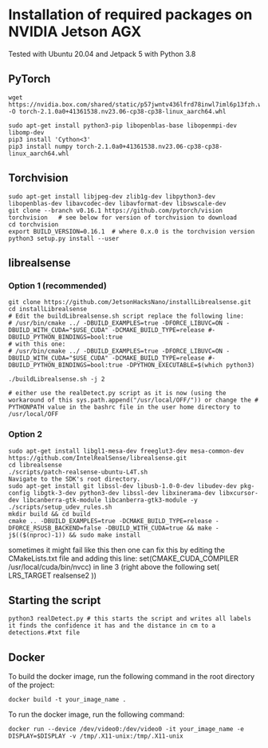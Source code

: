 # Installation of required packages on NVIDIA Jetson AGX

Tested with Ubuntu 20.04 and Jetpack 5 with Python 3.8

## PyTorch

```
wget https://nvidia.box.com/shared/static/p57jwntv436lfrd78inwl7iml6p13fzh.whl -O torch-2.1.0a0+41361538.nv23.06-cp38-cp38-linux_aarch64.whl

sudo apt-get install python3-pip libopenblas-base libopenmpi-dev libomp-dev
pip3 install 'Cython<3'
pip3 install numpy torch-2.1.0a0+41361538.nv23.06-cp38-cp38-linux_aarch64.whl
```

## Torchvision

```
sudo apt-get install libjpeg-dev zlib1g-dev libpython3-dev libopenblas-dev libavcodec-dev libavformat-dev libswscale-dev
git clone --branch v0.16.1 https://github.com/pytorch/vision torchvision   # see below for version of torchvision to download
cd torchvision
export BUILD_VERSION=0.16.1  # where 0.x.0 is the torchvision version
python3 setup.py install --user

```

## librealsense

### Option 1 (recommended)

```
git clone https://github.com/JetsonHacksNano/installLibrealsense.git
cd installLibrealsense
# Edit the buildLibrealsense.sh script replace the following line:
# /usr/bin/cmake ../ -DBUILD_EXAMPLES=true -DFORCE_LIBUVC=ON -DBUILD_WITH_CUDA="$USE_CUDA" -DCMAKE_BUILD_TYPE=release #-DBUILD_PYTHON_BINDINGS=bool:true
# with this one:
# /usr/bin/cmake ../ -DBUILD_EXAMPLES=true -DFORCE_LIBUVC=ON -DBUILD_WITH_CUDA="$USE_CUDA" -DCMAKE_BUILD_TYPE=release #-DBUILD_PYTHON_BINDINGS=bool:true -DPYTHON_EXECUTABLE=$(which python3)

./buildLibrealsense.sh -j 2

# either use the realDetect.py script as it is now (using the workaround of this sys.path.append("/usr/local/OFF/")) or change the # PYTHONPATH value in the bashrc file in the user home directory to /usr/local/OFF
```

### Option 2

```
sudo apt-get install libgl1-mesa-dev freeglut3-dev mesa-common-dev
https://github.com/IntelRealSense/librealsense.git
cd librealsense
./scripts/patch-realsense-ubuntu-L4T.sh
Navigate to the SDK's root directory.
sudo apt-get install git libssl-dev libusb-1.0-0-dev libudev-dev pkg-config libgtk-3-dev python3-dev libssl-dev libxinerama-dev libxcursor-dev libcanberra-gtk-module libcanberra-gtk3-module -y
./scripts/setup_udev_rules.sh
mkdir build && cd build
cmake .. -DBUILD_EXAMPLES=true -DCMAKE_BUILD_TYPE=release -DFORCE_RSUSB_BACKEND=false -DBUILD_WITH_CUDA=true && make -j$(($(nproc)-1)) && sudo make install
```

sometimes it might fail like this then one can fix this by editing the CMakeLists.txt file
and adding this line:
set(CMAKE_CUDA_COMPILER /usr/local/cuda/bin/nvcc)
in line 3 (right above the following set( LRS_TARGET realsense2 ))

## Starting the script

```
python3 realDetect.py # this starts the script and writes all labels it finds the confidence it has and the distance in cm to a detections.#txt file
```

## Docker

To build the docker image, run the following command in the root directory of the project:

```
docker build -t your_image_name .
```

To run the docker image, run the following command:

```
docker run --device /dev/video0:/dev/video0 -it your_image_name -e DISPLAY=$DISPLAY -v /tmp/.X11-unix:/tmp/.X11-unix
```
